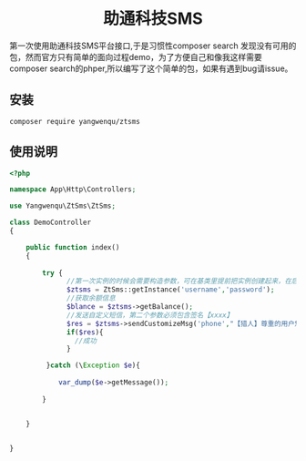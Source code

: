 <h1 align="center">助通科技SMS</h1>



第一次使用助通科技SMS平台接口,于是习惯性composer search 发现没有可用的包，然而官方只有简单的面向过程demo，为了方便自己和像我这样需要composer search的phper,所以编写了这个简单的包，如果有遇到bug请issue。



## 安装
```shell
composer require yangwenqu/ztsms
```

## 使用说明

```php
<?php

namespace App\Http\Controllers;

use Yangwenqu\ZtSms\ZtSms;

class DemoController
{

    public function index()
    {       
    
        try {
              //第一次实例的时候会需要构造参数，可在基类里提前把实例创建起来，在后面的使用中则不需要传入构造参数
              $ztsms = ZtSms::getInstance('username','password');
              //获取余额信息
              $blance = $ztsms->getBalance();
              //发送自定义短信，第二个参数必须包含签名【xxxx】
              $res = $ztsms->sendCustomizeMsg('phone',"【猎人】尊重的用户您好,您的验证码是:123456,请妥善保管！");
              if($res){
                //成功
              }       

         }catch (\Exception $e){
            
            var_dump($e->getMessage());
        
        }


    }

    
}
```
